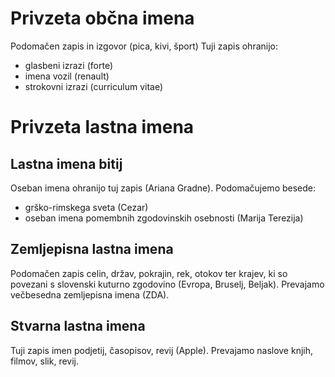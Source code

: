 # Privzeta občna imena
Podomačen zapis in izgovor (pica, kivi, šport)
Tuji zapis ohranijo:
- glasbeni izrazi (forte)
- imena vozil (renault)
- strokovni izrazi (curriculum vitae)
# Privzeta lastna imena
## Lastna imena bitij
Oseban imena ohranijo tuj zapis (Ariana Gradne).
Podomačujemo besede:
- grško-rimskega sveta (Cezar)
- oseban imena pomembnih zgodovinskih osebnosti (Marija Terezija)
## Zemljepisna lastna imena
Podomačen zapis celin, držav, pokrajin, rek, otokov ter krajev, ki so povezani s slovenski kuturno zgodovino (Evropa, Bruselj, Beljak).
Prevajamo večbesedna zemljepisna imena (ZDA).
## Stvarna lastna imena
Tuji zapis imen podjetij, časopisov, revij (Apple).
Prevajamo naslove knjih, filmov, slik, revij.